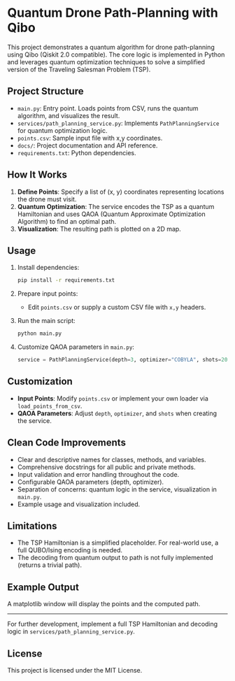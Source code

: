# Quantum Drone Path-Planning with Qibo

This project demonstrates a quantum algorithm for drone path-planning using Qibo (Qiskit 2.0 compatible). The core logic is implemented in Python and leverages quantum optimization techniques to solve a simplified version of the Traveling Salesman Problem (TSP).

## Project Structure

- `main.py`: Entry point. Loads points from CSV, runs the quantum algorithm, and visualizes the result.
- `services/path_planning_service.py`: Implements `PathPlanningService` for quantum optimization logic.
- `points.csv`: Sample input file with x,y coordinates.
- `docs/`: Project documentation and API reference.
- `requirements.txt`: Python dependencies.

## How It Works

1. **Define Points**: Specify a list of (x, y) coordinates representing locations the drone must visit.
2. **Quantum Optimization**: The service encodes the TSP as a quantum Hamiltonian and uses QAOA (Quantum Approximate Optimization Algorithm) to find an optimal path.
3. **Visualization**: The resulting path is plotted on a 2D map.

## Usage

1. Install dependencies:
   ```bash
   pip install -r requirements.txt
   ```

2. Prepare input points:
   - Edit `points.csv` or supply a custom CSV file with `x,y` headers.

3. Run the main script:
   ```bash
   python main.py
   ```

4. Customize QAOA parameters in `main.py`:
   ```python
   service = PathPlanningService(depth=3, optimizer="COBYLA", shots=200)
   ```

## Customization
- **Input Points**: Modify `points.csv` or implement your own loader via `load_points_from_csv`.
- **QAOA Parameters**: Adjust `depth`, `optimizer`, and `shots` when creating the service.

## Clean Code Improvements
- Clear and descriptive names for classes, methods, and variables.
- Comprehensive docstrings for all public and private methods.
- Input validation and error handling throughout the code.
- Configurable QAOA parameters (depth, optimizer).
- Separation of concerns: quantum logic in the service, visualization in `main.py`.
- Example usage and visualization included.

## Limitations
- The TSP Hamiltonian is a simplified placeholder. For real-world use, a full QUBO/Ising encoding is needed.
- The decoding from quantum output to path is not fully implemented (returns a trivial path).

## Example Output
A matplotlib window will display the points and the computed path.

---

For further development, implement a full TSP Hamiltonian and decoding logic in `services/path_planning_service.py`.

## License

This project is licensed under the MIT License.